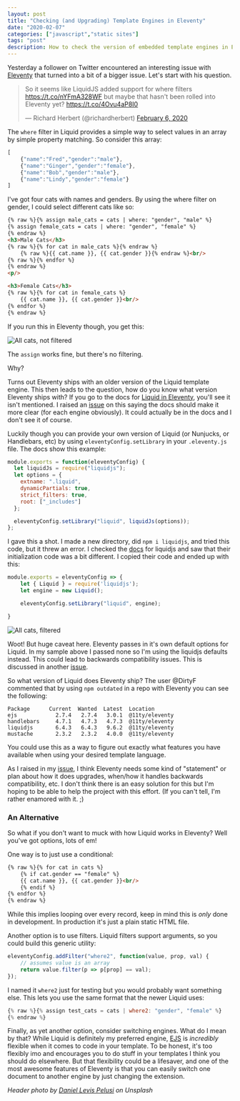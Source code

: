 ```yaml
---
layout: post
title: "Checking (and Upgrading) Template Engines in Eleventy"
date: "2020-02-07"
categories: ["javascript","static sites"]
tags: "post"
description: How to check the version of embedded template engines in Eleventy
---
```


Yesterday a follower on Twitter encountered an interesting issue with [Eleventy](https://www.11ty.dev/) that turned into a bit of a bigger issue. Let's start with his question.

<blockquote class="twitter-tweet" data-conversation="none" data-theme="dark"><p lang="en" dir="ltr">So it seems like LiquidJS added support for where filters <a href="https://t.co/nYFmA328WF">https://t.co/nYFmA328WF</a> but maybe that hasn&#39;t been rolled into Eleventy yet? <a href="https://t.co/4Ovu4aP8I0">https://t.co/4Ovu4aP8I0</a></p>&mdash; Richard Herbert (@richardherbert) <a href="https://twitter.com/richardherbert/status/1225342539823226880?ref_src=twsrc%5Etfw">February 6, 2020</a></blockquote> <script async src="https://platform.twitter.com/widgets.js" charset="utf-8"></script>

The `where` filter in Liquid provides a simple way to select values in an array by simple property matching. So consider this array:

```js
[
	{"name":"Fred","gender":"male"},
	{"name":"Ginger","gender":"female"},
	{"name":"Bob","gender":"male"},
	{"name":"Lindy","gender":"female"}
]
```

I've got four cats with names and genders. By using the where filter on gender, I could select different cats like so:

```html
{% raw %}{% assign male_cats = cats | where: "gender", "male" %}
{% assign female_cats = cats | where: "gender", "female" %}
{% endraw %}
<h3>Male Cats</h3>
{% raw %}{% for cat in male_cats %}{% endraw %}
	{% raw %}{{ cat.name }}, {{ cat.gender }}{% endraw %}<br/>
{% raw %}{% endfor %}
{% endraw %}
<p/>

<h3>Female Cats</h3>
{% raw %}{% for cat in female_cats %}
	{{ cat.name }}, {{ cat.gender }}<br/>
{% endfor %}
{% endraw %}
```

If you run this in Eleventy though, you get this:

<img src="https://static.raymondcamden.com/images/2020/02/eleventy1.png" alt="All cats, not filtered" class="imgborder imgcenter">

The `assign` works fine, but there's no filtering. 

Why?

Turns out Eleventy ships with an older version of the Liquid template engine. This then leads to the question, how do you know what version Eleventy ships with? If you go to the docs for [Liquid in Eleventy](https://www.11ty.dev/docs/languages/liquid/), you'll see it isn't mentioned. I raised an [issue](https://github.com/11ty/eleventy/issues/906) on this saying the docs should make it more clear (for each engine obviously). It could actually be in the docs and I don't see it of course.

Luckily though you can provide your own version of Liquid (or Nunjucks, or Handlebars, etc) by using `eleventyConfig.setLibrary` in your `.eleventy.js` file. The docs show this example:

```js
module.exports = function(eleventyConfig) {
  let liquidJs = require("liquidjs");
  let options = {
    extname: ".liquid",
    dynamicPartials: true,
    strict_filters: true,
    root: ["_includes"]
  };

  eleventyConfig.setLibrary("liquid", liquidJs(options));
};
```

I gave this a shot. I made a new directory, did `npm i liquidjs`, and tried this code, but it threw an error. I checked the [docs](https://github.com/harttle/liquidjs) for liquidjs and saw that their initialization code was a bit different. I copied their code and ended up with this:

```js
module.exports = eleventyConfig => {
	let { Liquid } = require('liquidjs');
	let engine = new Liquid();

	eleventyConfig.setLibrary("liquid", engine);

}
```

<img src="https://static.raymondcamden.com/images/2020/02/eleventy2.png" alt="All cats, filtered" class="imgborder imgcenter">

Woot! But huge caveat here. Eleventy passes in it's own default options for Liquid. In my sample above I passed none so I'm using the liquidjs defaults instead. This could lead to backwards compatibility issues. This is discussed in another [issue](https://github.com/11ty/eleventy/issues/469). 

So what version of Liquid does Eleventy ship? The user @DirtyF commented that by using `npm outdated` in a repo with Eleventy you can see the following:

	Package      Current  Wanted  Latest  Location
	ejs            2.7.4   2.7.4   3.0.1  @11ty/eleventy
	handlebars     4.7.1   4.7.3   4.7.3  @11ty/eleventy
	liquidjs       6.4.3   6.4.3   9.6.2  @11ty/eleventy
	mustache       2.3.2   2.3.2   4.0.0  @11ty/eleventy

You could use this as a way to figure out exactly what features you have available when using your desired template language. 

As I raised in my [issue](https://github.com/11ty/eleventy/issues/906), I think Eleventy needs some kind of "statement" or plan about how it does upgrades, when/how it handles backwards compatibility, etc. I don't think there is an easy solution for this but I'm hoping to be able to help the project with this effort. (If you can't tell, I'm rather enamored with it. ;) 

### An Alternative

So what if you don't want to muck with how Liquid works in Eleventy? Well you've got options, lots of em!

One way is to just use a conditional:

```html
{% raw %}{% for cat in cats %}
	{% if cat.gender == "female" %}
	{{ cat.name }}, {{ cat.gender }}<br/>
	{% endif %}
{% endfor %}
{% endraw %}
```

While this implies looping over every record, keep in mind this is *only* done in development. In production it's just a plain static HTML file.

Another option is to use filters. Liquid filters support arguments, so you could build this generic utility:

```js
eleventyConfig.addFilter("where2", function(value, prop, val) {
	// assumes value is an array
	return value.filter(p => p[prop] == val);
});
```

I named it `where2` just for testing but you would probably want something else. This lets you use the same format that the newer Liquid uses:

```js
{% raw %}{% assign test_cats = cats | where2: "gender", "female" %}
{% endraw %}
```

Finally, as yet another option, consider switching engines. What do I mean by that? While Liquid is definitely my preferred engine, [EJS](https://www.11ty.dev/docs/languages/ejs/) is *incredibly* flexible when it comes to code in your template. To be honest, it's too flexibly imo and encourages you to do stuff in your templates I think you should do elsewhere. But that flexibility could be a lifesaver, and one of the most awesome features of Eleventy is that you can easily switch one document to another engine by just changing the extension. 

<i>Header photo by <a href="https://unsplash.com/@yogidan2012?utm_source=unsplash&utm_medium=referral&utm_content=creditCopyText">Daniel Levis Pelusi</a> on Unsplash</i>